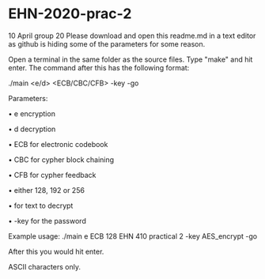 # EHN-2020-prac-2

10 April group 20
Please download and open this readme.md in a text editor as github is hiding some of the parameters for some reason.

Open a terminal in the same folder as the source files.
Type "make" and hit enter.
The command after this has the following format:

./main <e/d> <ECB/CBC/CFB> <len> <textString> -key <keyString> -go

Parameters:

• e encryption

• d decryption

• ECB for electronic codebook

• CBC for cypher block chaining

• CFB for cypher feedback

• <len> either 128, 192 or 256
  
• <textString> for text to decrypt
  
• -key for the password

Example usage:
./main e ECB 128 EHN 410 practical 2 -key AES_encrypt -go

After this you would hit enter.

ASCII characters only.



